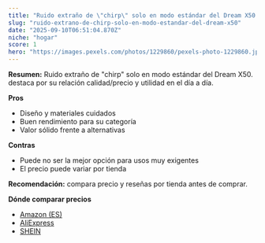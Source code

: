 ```yaml
---
title: "Ruido extraño de \"chirp\" solo en modo estándar del Dream X50."
slug: "ruido-extrano-de-chirp-solo-en-modo-estandar-del-dream-x50"
date: "2025-09-10T06:51:04.870Z"
niche: "hogar"
score: 1
hero: "https://images.pexels.com/photos/1229860/pexels-photo-1229860.jpeg?auto=compress&cs=tinysrgb&fit=crop&h=627&w=1200&auto=compress&cs=tinysrgb&w=1200&h=675&fit=crop"
---
```


**Resumen:** Ruido extraño de "chirp" solo en modo estándar del Dream X50. destaca por su relación calidad/precio y utilidad en el día a día.

**Pros**
- Diseño y materiales cuidados
- Buen rendimiento para su categoría
- Valor sólido frente a alternativas

**Contras**
- Puede no ser la mejor opción para usos muy exigentes
- El precio puede variar por tienda

**Recomendación:** compara precio y reseñas por tienda antes de comprar.

**Dónde comparar precios**
- [Amazon (ES)](https://www.amazon.es/s?k=Ruido%20extra%C3%B1o%20de%20%22chirp%22%20solo%20en%20modo%20est%C3%A1ndar%20del%20Dream%20X50.&tag=teknovashop25-21)
- [AliExpress](https://www.aliexpress.com/wholesale?SearchText=Ruido%20extra%C3%B1o%20de%20%22chirp%22%20solo%20en%20modo%20est%C3%A1ndar%20del%20Dream%20X50.)
- [SHEIN](https://www.shein.com/pdsearch/Ruido%20extra%C3%B1o%20de%20%22chirp%22%20solo%20en%20modo%20est%C3%A1ndar%20del%20Dream%20X50.)